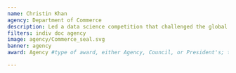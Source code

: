 ```yaml
---
name: Christin Khan
agency: Department of Commerce
description: Led a data science competition that challenged the global computer science community to develop a machine learning algorithm for identifying endangered North Atlantic right whales. Ms. Khan’s challenge resulted in an innovative machine learning workflow that significantly advances data collection procedures for right whale assessments.
filters: indiv doc agency
image: agency/Commerce_seal.svg
banner: agency
award: Agency #type of award, either Agency, Council, or President's; this is case sensitive so make sure to match the options listed exactly. This section generates the format of the card

---
```

